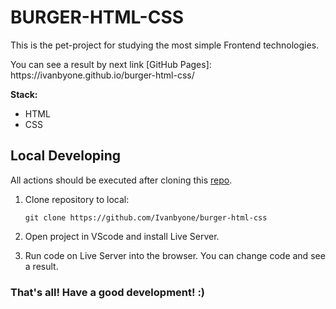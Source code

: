 <h1>BURGER-HTML-CSS</h1>
<p>This is the pet-project for studying the most simple Frontend technologies.</p>
<p>You can see a result by next link [GitHub Pages]: https://ivanbyone.github.io/burger-html-css/
<p><strong>Stack:</strong></p>
<ul>
    <li>HTML</li>
    <li>CSS</li>
</ul>
<h2>Local Developing</h2>
<p>All actions should be executed after cloning this <a href=https://github.com/Ivanbyone/burger-html-css>repo</a>.</p>
<ol>
<li>Clone repository to local:</li>
        
```
git clone https://github.com/Ivanbyone/burger-html-css
```

<li>Open project in VScode and install Live Server.</li>
<p></p>
<li>Run code on Live Server into the browser. You can change code and see a result.</li>
</ol>
<h3>That's all! Have a good development! :)</h3>
